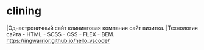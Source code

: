 # clining

|Однастроничный сайт клининговая компания сайт визитка.
|Технология сайта - HTML - SCSS - CSS - FLEX - BEM.
https://ingwarrior.github.io/hello_vscode/
